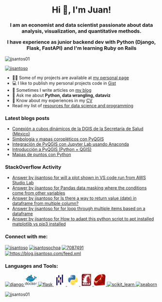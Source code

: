 <h1 align="center">Hi 👋, I'm Juan!</h1>
<h3 align="center">
  <p> I am an economist and data scientist passionate about data analysis, visualization, and quantitative methods. </p>
  <p> I have experience as junior backend dev with Python (Django, Flask, FastAPI) and I'm learning Ruby on Rails</p>
</h3>

<p align="left"> <img src="https://komarev.com/ghpvc/?username=jjsantos01&label=Profile%20views&color=0e75b6&style=flat" alt="jjsantos01" /> </p>

<p align="left"> <a href="https://twitter.com/jjsantoso" target="blank"><img src="https://img.shields.io/twitter/follow/jjsantoso?logo=twitter&style=for-the-badge" alt="jjsantoso" /></a> </p>

- 👨‍💻 Some of my projects are available at [my personal page](https://www.jjsantoso.com/proyectos)
-  💻 I like to publish my personal projects code in [Gist](https://gist.github.com/jjsantos01)
- 📝 Sometimes I write articles on [my blog](https://blog.jjsantoso.com/)
- 💬 Ask me about **Python, data wrangling, dataviz**
- 📄 Know about my experiences in my [CV](https://www.jjsantoso.com/cv)
- Read my list of [resources for data science and programming](https://jjsantos.notion.site/a9fa226b81fc405aae944282fd589bfe?v=8fa8b320b8ca4fddaf0e2df084e924f5&pvs=4)

### Latest blogs posts
<!-- BLOG-POST-LIST:START -->
- [Conexión a cubos dinámicos de la DGIS de la Secretaría de Salud &lpar;México&rpar;](http://blog.jjsantoso.com/dgis-conexion/)
- [Simbología y mapas coropléticos con PyQGIS](http://blog.jjsantoso.com/pyqgis-mapa-coropletico/)
- [Integración de PyQGIS con Jupyter Lab usando Anaconda](http://blog.jjsantoso.com/pyqgis-anaconda/)
- [Introducción a PyQGIS &lpar;Python + QGIS&rpar;](http://blog.jjsantoso.com/intro-pyqgis/)
- [Mapas de puntos con Python](http://blog.jjsantoso.com/mapas-distribucion-puntos/)
<!-- BLOG-POST-LIST:END -->

### StackOverflow Activity
<!-- STACKOVERFLOW:START -->
- [Answer by jjsantoso for will a plot shown in VS code run from AWS Studio Lab](https://stackoverflow.com/questions/76132342/will-a-plot-shown-in-vs-code-run-from-aws-studio-lab/76133143#76133143)
- [Answer by jjsantoso for Pandas data masking where the conditions come from other variables](https://stackoverflow.com/questions/75797073/pandas-data-masking-where-the-conditions-come-from-other-variables/75797265#75797265)
- [Answer by jjsantoso for Is there a way to return value &lpar;date&rpar; in dataframe from multiple column?](https://stackoverflow.com/questions/75479169/is-there-a-way-to-return-value-date-in-dataframe-from-multiple-column/75479608#75479608)
- [Answer by jjsantoso for for loop through multiple items based on a dataframe](https://stackoverflow.com/questions/75252625/for-loop-through-multiple-items-based-on-a-dataframe/75253082#75253082)
- [Answer by jjsantoso for How to adapt this python script to apt installed matplotlib vs pip3 installed](https://stackoverflow.com/questions/75252561/how-to-adapt-this-python-script-to-apt-installed-matplotlib-vs-pip3-installed/75252857#75252857)
<!-- STACKOVERFLOW:END -->

<h3 align="left">Connect with me:</h3>
<p align="left">
<a href="https://twitter.com/jjsantoso" target="blank"><img align="center" src="https://raw.githubusercontent.com/rahuldkjain/github-profile-readme-generator/master/src/images/icons/Social/twitter.svg" alt="jjsantoso" height="30" width="40" /></a>
<a href="https://linkedin.com/in/jsantosochoa" target="blank"><img align="center" src="https://raw.githubusercontent.com/rahuldkjain/github-profile-readme-generator/master/src/images/icons/Social/linked-in-alt.svg" alt="jsantosochoa" height="30" width="40" /></a>
<a href="https://stackoverflow.com/users/7087491" target="blank"><img align="center" src="https://raw.githubusercontent.com/rahuldkjain/github-profile-readme-generator/master/src/images/icons/Social/stack-overflow.svg" alt="7087491" height="30" width="40" /></a>
<a href="/https://blog.jjsantoso.com/feed.xml" target="blank"><img align="center" src="https://raw.githubusercontent.com/rahuldkjain/github-profile-readme-generator/master/src/images/icons/Social/rss.svg" alt="https://blog.jjsantoso.com/feed.xml" height="30" width="40" /></a>
</p>

<h3 align="left">Languages and Tools:</h3>
<p align="left"> <a href="https://www.djangoproject.com/" target="_blank" rel="noreferrer"> <img src="https://cdn.worldvectorlogo.com/logos/django.svg" alt="django" width="40" height="40"/> </a> <a href="https://www.docker.com/" target="_blank" rel="noreferrer"> <img src="https://raw.githubusercontent.com/devicons/devicon/master/icons/docker/docker-original-wordmark.svg" alt="docker" width="40" height="40"/> </a> <a href="https://flask.palletsprojects.com/" target="_blank" rel="noreferrer"> <img src="https://www.vectorlogo.zone/logos/pocoo_flask/pocoo_flask-icon.svg" alt="flask" width="40" height="40"/> </a> <a href="https://pandas.pydata.org/" target="_blank" rel="noreferrer"> <img src="https://raw.githubusercontent.com/devicons/devicon/2ae2a900d2f041da66e950e4d48052658d850630/icons/pandas/pandas-original.svg" alt="pandas" width="40" height="40"/> </a> <a href="https://www.python.org" target="_blank" rel="noreferrer"> <img src="https://raw.githubusercontent.com/devicons/devicon/master/icons/python/python-original.svg" alt="python" width="40" height="40"/> </a> <a href="https://rubyonrails.org" target="_blank" rel="noreferrer"> <img src="https://raw.githubusercontent.com/devicons/devicon/master/icons/rails/rails-original-wordmark.svg" alt="rails" width="40" height="40"/> </a> <a href="https://www.ruby-lang.org/en/" target="_blank" rel="noreferrer"> <img src="https://raw.githubusercontent.com/devicons/devicon/master/icons/ruby/ruby-original.svg" alt="ruby" width="40" height="40"/> </a> <a href="https://scikit-learn.org/" target="_blank" rel="noreferrer"> <img src="https://upload.wikimedia.org/wikipedia/commons/0/05/Scikit_learn_logo_small.svg" alt="scikit_learn" width="40" height="40"/> </a> <a href="https://seaborn.pydata.org/" target="_blank" rel="noreferrer"> <img src="https://seaborn.pydata.org/_images/logo-mark-lightbg.svg" alt="seaborn" width="40" height="40"/> </a> </p>

<p><img align="center" src="https://github-readme-stats.vercel.app/api/top-langs?username=jjsantos01&show_icons=true&locale=en&layout=compact" alt="jjsantos01" /></p>
